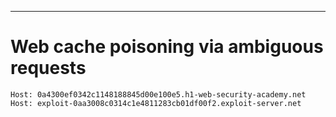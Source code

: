 ____
# Web cache poisoning via ambiguous requests


```
Host: 0a4300ef0342c1148188845d00e100e5.h1-web-security-academy.net
Host: exploit-0aa3008c0314c1e4811283cb01df00f2.exploit-server.net
```



